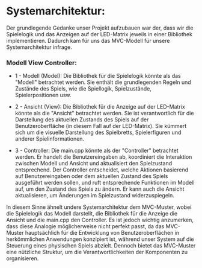 # Systemarchitektur:
Der grundlegende Gedanke unser Projekt aufzubauen war der, dass wir die Spielelogik und das Anzeigen auf der LED-Matrix jeweils in einer Bibliothek implementieren. Dadurch kam für uns das MVC-Modell für unsere Systemarchitektur infrage. 


### Modell View Controller:
- 1 - Modell (Model):
Die Bibliothek für die Spielelogik könnte als das "Modell" betrachtet werden. Sie enthält die grundlegenden Regeln und Zustände des Spiels, wie die Spiellogik, Spielzustände, Spielerpositionen usw.

- 2 - Ansicht (View):
Die Bibliothek für die Anzeige auf der LED-Matrix könnte als die "Ansicht" betrachtet werden. Sie ist verantwortlich für die Darstellung des aktuellen Zustands des Spiels auf der Benutzeroberfläche (in diesem Fall auf der LED-Matrix). Sie kümmert sich um die visuelle Darstellung des Spielbretts, Spielerfiguren und anderer Spielinformationen.

- 3 - Controller:
Die main.cpp könnte als der "Controller" betrachtet werden. Er handelt die Benutzereingaben ab, koordiniert die Interaktion zwischen Modell und Ansicht und aktualisiert den Spielzustand entsprechend. Der Controller entscheidet, welche Aktionen basierend auf Benutzereingaben oder dem aktuellen Zustand des Spiels ausgeführt werden sollen, und ruft entsprechende Funktionen im Modell auf, um den Zustand des Spiels zu ändern. Er kann auch die Ansicht aktualisieren, um Änderungen im Spielzustand widerzuspiegeln.


In diesem Sinne ähnelt undere Systemarchitektur dem MVC-Muster, wobei die Spielelogik das Modell darstellt, die Bibliothek für die Anzeige die Ansicht und die main.cpp den Controller. Es ist jedoch wichtig anzumerken, dass diese Analogie möglicherweise nicht perfekt passt, da das MVC-Muster hauptsächlich für die Entwicklung von Benutzeroberflächen in herkömmlichen Anwendungen konzipiert ist, während unser System auf die Steuerung eines physischen Spiels abzielt. Dennoch bietet das MVC-Muster eine nützliche Struktur, um die Verantwortlichkeiten der Komponenten zu organisieren.
